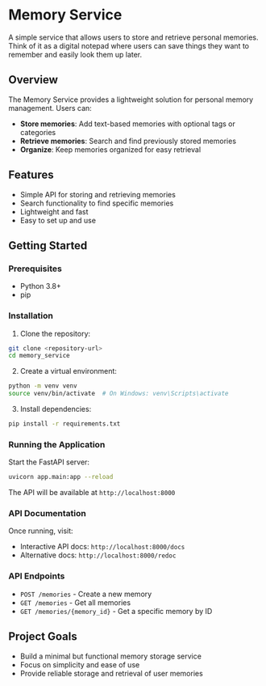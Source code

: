 # Memory Service

A simple service that allows users to store and retrieve personal memories. Think of it as a digital notepad where users can save things they want to remember and easily look them up later.

## Overview

The Memory Service provides a lightweight solution for personal memory management. Users can:
- **Store memories**: Add text-based memories with optional tags or categories
- **Retrieve memories**: Search and find previously stored memories
- **Organize**: Keep memories organized for easy retrieval

## Features

- Simple API for storing and retrieving memories
- Search functionality to find specific memories
- Lightweight and fast
- Easy to set up and use

## Getting Started

### Prerequisites

- Python 3.8+
- pip

### Installation

1. Clone the repository:
```bash
git clone <repository-url>
cd memory_service
```

2. Create a virtual environment:
```bash
python -m venv venv
source venv/bin/activate  # On Windows: venv\Scripts\activate
```

3. Install dependencies:
```bash
pip install -r requirements.txt
```

### Running the Application

Start the FastAPI server:
```bash
uvicorn app.main:app --reload
```

The API will be available at `http://localhost:8000`

### API Documentation

Once running, visit:
- Interactive API docs: `http://localhost:8000/docs`
- Alternative docs: `http://localhost:8000/redoc`

### API Endpoints

- `POST /memories` - Create a new memory
- `GET /memories` - Get all memories
- `GET /memories/{memory_id}` - Get a specific memory by ID

## Project Goals

- Build a minimal but functional memory storage service
- Focus on simplicity and ease of use
- Provide reliable storage and retrieval of user memories